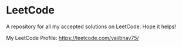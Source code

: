 # LeetCode

A repository for all my accepted solutions on LeetCode. Hope it helps!

My LeetCode Profile: https://leetcode.com/vaiibhav75/
